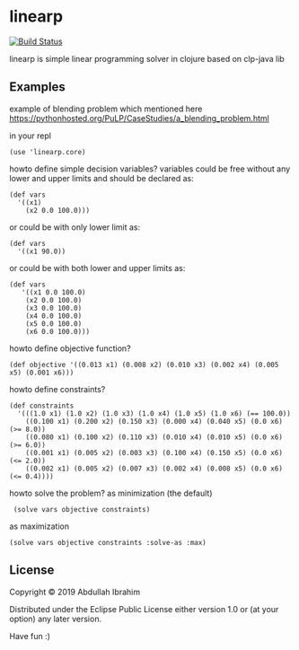 # linearp

[![Build Status](https://travis-ci.org/aibrahim/linearp.svg?branch=master)](https://clojars.org/linearp)

linearp is simple linear programming solver in clojure based on clp-java lib

## Examples
example of blending problem which mentioned here https://pythonhosted.org/PuLP/CaseStudies/a_blending_problem.html

in your repl 
```
(use 'linearp.core)
```

howto define simple decision variables?
variables could be free without any lower and upper limits and should be declared as:
```
(def vars 
  '((x1) 
    (x2 0.0 100.0)))
```

or could be with only lower limit as:
```
(def vars
  '((x1 90.0))
```

or could be with both lower and upper limits as:
```
(def vars
   '((x1 0.0 100.0)
    (x2 0.0 100.0)
    (x3 0.0 100.0)
    (x4 0.0 100.0)
    (x5 0.0 100.0)
    (x6 0.0 100.0)))
```

howto define objective function?
```
(def objective '((0.013 x1) (0.008 x2) (0.010 x3) (0.002 x4) (0.005 x5) (0.001 x6)))
```

howto define constraints?
```
(def constraints 
  '(((1.0 x1) (1.0 x2) (1.0 x3) (1.0 x4) (1.0 x5) (1.0 x6) (== 100.0))
    ((0.100 x1) (0.200 x2) (0.150 x3) (0.000 x4) (0.040 x5) (0.0 x6) (>= 8.0))
    ((0.080 x1) (0.100 x2) (0.110 x3) (0.010 x4) (0.010 x5) (0.0 x6) (>= 6.0))
    ((0.001 x1) (0.005 x2) (0.003 x3) (0.100 x4) (0.150 x5) (0.0 x6) (<= 2.0))
    ((0.002 x1) (0.005 x2) (0.007 x3) (0.002 x4) (0.008 x5) (0.0 x6) (<= 0.4))))
```

howto solve the problem?
as minimization (the default)
```
 (solve vars objective constraints)
```
as maximization
```
(solve vars objective constraints :solve-as :max)
```

## License 
Copyright © 2019 Abdullah Ibrahim

Distributed under the Eclipse Public License either version 1.0 or (at your option) any later version.

Have fun :)

